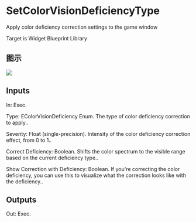# SetColorVisionDeficiencyType

Apply color deficiency correction settings to the game window

Target is Widget Blueprint Library

## 图示

![]($-20221218-21332640.png)

## Inputs

In: Exec.

Type: EColorVisionDeficiency Enum. The type of color deficiency correction to apply..

Severity: Float (single-precision). Intensity of the color deficiency correction effect, from 0 to 1..

Correct Deficiency: Boolean. Shifts the color spectrum to the visible range based on the current deficiency type..

Show Correction with Deficiency: Boolean. If you're correcting the color deficiency, you can use this to visualize what the correction looks like with the deficiency..  

## Outputs

Out: Exec.

